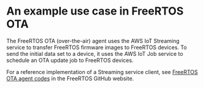 # An example use case in FreeRTOS OTA<a name="streaming-service-example"></a>

The FreeRTOS OTA \(over\-the\-air\) agent uses the AWS IoT Streaming service to transfer FreeRTOS firmware images to FreeRTOS devices\. To send the initial data set to a device, it uses the AWS IoT Job service to schedule an OTA update job to FreeRTOS devices\.

For a reference implementation of a Streaming service client, see [FreeRTOS OTA agent codes](https://github.com/aws/amazon-freertos/tree/master/libraries/freertos_plus/aws/ota/src) in the FreeRTOS GitHub website\.